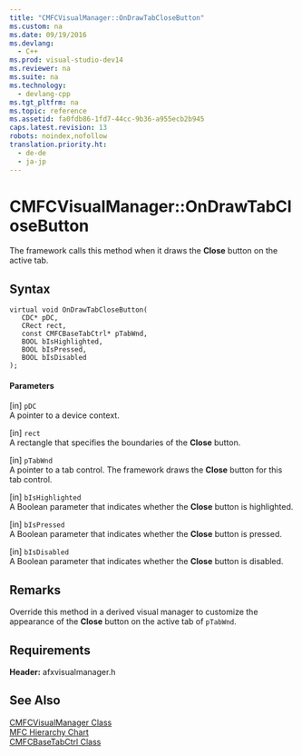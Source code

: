 ```yaml
---
title: "CMFCVisualManager::OnDrawTabCloseButton"
ms.custom: na
ms.date: 09/19/2016
ms.devlang: 
  - C++
ms.prod: visual-studio-dev14
ms.reviewer: na
ms.suite: na
ms.technology: 
  - devlang-cpp
ms.tgt_pltfrm: na
ms.topic: reference
ms.assetid: fa0fdb86-1fd7-44cc-9b36-a955ecb2b945
caps.latest.revision: 13
robots: noindex,nofollow
translation.priority.ht: 
  - de-de
  - ja-jp
---
```

# CMFCVisualManager::OnDrawTabCloseButton
The framework calls this method when it draws the **Close** button on the active tab.  
  
## Syntax  
  
```  
virtual void OnDrawTabCloseButton(  
   CDC* pDC,  
   CRect rect,  
   const CMFCBaseTabCtrl* pTabWnd,  
   BOOL bIsHighlighted,  
   BOOL bIsPressed,  
   BOOL bIsDisabled  
);  
```  
  
#### Parameters  
 [in] `pDC`  
 A pointer to a device context.  
  
 [in] `rect`  
 A rectangle that specifies the boundaries of the **Close** button.  
  
 [in] `pTabWnd`  
 A pointer to a tab control. The framework draws the **Close** button for this tab control.  
  
 [in] `bIsHighlighted`  
 A Boolean parameter that indicates whether the **Close** button is highlighted.  
  
 [in] `bIsPressed`  
 A Boolean parameter that indicates whether the **Close** button is pressed.  
  
 [in] `bIsDisabled`  
 A Boolean parameter that indicates whether the **Close** button is disabled.  
  
## Remarks  
 Override this method in a derived visual manager to customize the appearance of the **Close** button on the active tab of `pTabWnd`.  
  
## Requirements  
 **Header:** afxvisualmanager.h  
  
## See Also  
 [CMFCVisualManager Class](../vs140/CMFCVisualManager-Class.md)   
 [MFC Hierarchy Chart](../vs140/Hierarchy-Chart.md)   
 [CMFCBaseTabCtrl Class](../vs140/CMFCBaseTabCtrl-Class.md)